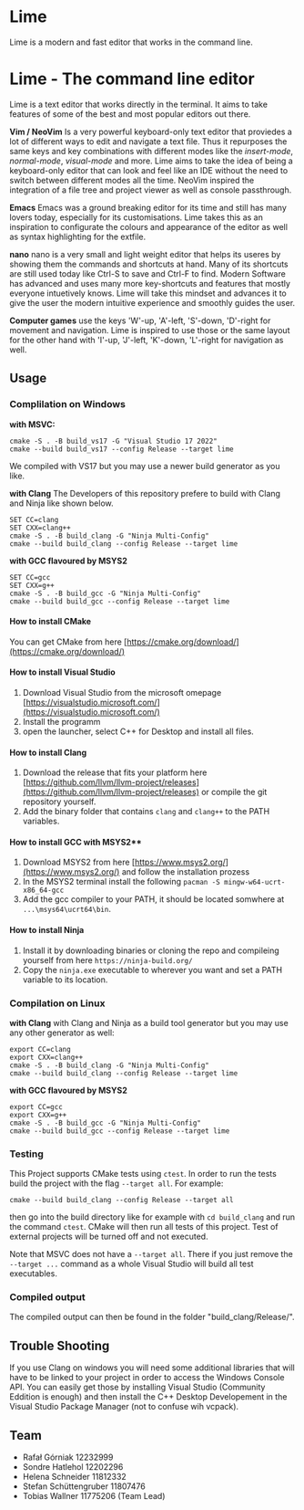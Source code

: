 # Lime
Lime is a modern and fast editor that works in the command line.

# Lime - The command line editor

Lime is a text editor that works directly in the terminal. It aims to take features of some of the best and most popular editors out there.  

 **Vim / NeoVim** Is a very powerful keyboard-only text editor that proviedes a lot of different ways to edit and navigate a text file. Thus it repurposes the same keys and key combinations with different modes like the *insert-mode*, *normal-mode*, *visual-mode* and more. Lime aims to take the idea of being a keyboard-only editor that can look and feel like an IDE without the need to switch between different modes all the time. NeoVim inspired the integration of a file tree and project viewer as well as console passthrough. 
 
 **Emacs** Emacs was a ground breaking editor for its time and still has many lovers today, especially for its customisations. Lime takes this as an inspiration to configurate the colours and appearance of the editor as well as syntax highlighting for the extfile. 
 
 **nano** nano is a very small and light weight editor that helps its useres by showing them the commands and shortcuts at hand. Many of its shortcuts are still used today like Ctrl-S to save and Ctrl-F to find. Modern Software has advanced and uses many more key-shortcuts and features that mostly everyone intuetively knows. Lime will take this mindset and advances it to give the user the modern intuitive experience and smoothly guides the user.  
 
 **Computer games** use the keys 'W'-up, 'A'-left, 'S'-down, 'D'-right for movement and navigation. Lime is inspired to use those or the same layout for the other hand with 'I'-up, 'J'-left, 'K'-down, 'L'-right for navigation as well.

## Usage

### Complilation on Windows

**with MSVC:**
```
cmake -S . -B build_vs17 -G "Visual Studio 17 2022"  
cmake --build build_vs17 --config Release --target lime
```
We compiled with VS17 but you may use a newer build generator as you like.

**with Clang**
The Developers of this repository prefere to build with Clang and Ninja like shown below.
```
SET CC=clang
SET CXX=clang++
cmake -S . -B build_clang -G "Ninja Multi-Config"
cmake --build build_clang --config Release --target lime
```

**with GCC flavoured by MSYS2**
```
SET CC=gcc
SET CXX=g++
cmake -S . -B build_gcc -G "Ninja Multi-Config"
cmake --build build_gcc --config Release --target lime
```

#### How to install CMake
You can get CMake from here [https://cmake.org/download/](https://cmake.org/download/)

#### How to install Visual Studio
1) Download Visual Studio from the microsoft omepage [https://visualstudio.microsoft.com/](https://visualstudio.microsoft.com/)
2) Install the programm
3) open the launcher, select C++ for Desktop and install all files.

#### How to install Clang
1) Download the release that fits your platform here [https://github.com/llvm/llvm-project/releases](https://github.com/llvm/llvm-project/releases) or compile the git repository yourself.
2) Add the binary folder that contains `clang` and `clang++` to the PATH variables.

#### How to install GCC with MSYS2**
1) Download MSYS2 from here [https://www.msys2.org/](https://www.msys2.org/) and follow the installation prozess
2) In the MSYS2 terminal install the following `pacman -S mingw-w64-ucrt-x86_64-gcc`
3) Add the gcc compiler to your PATH, it should be located somwhere at `...\msys64\ucrt64\bin`.

#### How to install Ninja
1) Install it by downloading binaries or cloning the repo and compileing yourself from here `https://ninja-build.org/`
2) Copy the `ninja.exe` executable to wherever you want and set a PATH variable to its location.


### Compilation on Linux

**with Clang**
with Clang and Ninja as a build tool generator but you may use any other generator as well:
```
export CC=clang
export CXX=clang++
cmake -S . -B build_clang -G "Ninja Multi-Config"
cmake --build build_clang --config Release --target lime
```

**with GCC flavoured by MSYS2**
```
export CC=gcc
export CXX=g++
cmake -S . -B build_gcc -G "Ninja Multi-Config"
cmake --build build_gcc --config Release --target lime
```

### Testing

This Project supports CMake tests using `ctest`.
In order to run the tests build the project with the flag `--target all`.
For example:
```
cmake --build build_clang --config Release --target all
```

then go into the build directory like for example with `cd build_clang` and run the command `ctest`.
CMake will then run all tests of this project. 
Test of external projects will be turned off and not executed.

Note that MSVC does not have a `--target all`. There if you just remove the `--target ...` command as a whole Visual Studio will build all test executables.

### Compiled output

The compiled output can then be found in the folder "build_clang/Release/".

## Trouble Shooting

If you use Clang on windows you will need some additional libraries that will have to be linked to your project in order to access the Windows Console API.
You can easily get those by installing Visual Studio (Community Eddition is enough) and then install the C++ Desktop Developement in the Visual Studio Package Manager (not to confuse wih vcpack).

## Team
- Rafał Górniak 12232999
- Sondre Hatlehol 12202296
- Helena Schneider 11812332
- Stefan Schüttengruber 11807476
- Tobias Wallner 11775206 (Team Lead)